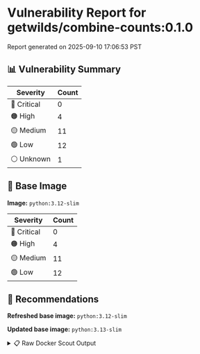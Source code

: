 # Vulnerability Report for getwilds/combine-counts:0.1.0

Report generated on 2025-09-10 17:06:53 PST

## 📊 Vulnerability Summary

| Severity | Count |
|----------|-------|
| 🔴 Critical | 0 |
| 🟠 High | 4 |
| 🟡 Medium | 11 |
| 🟢 Low | 12 |
| ⚪ Unknown | 1 |

## 🐳 Base Image

**Image:** `python:3.12-slim`

| Severity | Count |
|----------|-------|
| 🔴 Critical | 0 |
| 🟠 High | 4 |
| 🟡 Medium | 11 |
| 🟢 Low | 12 |

## 🔄 Recommendations

**Refreshed base image:** `python:3.12-slim`

**Updated base image:** `python:3.13-slim`

<details>
<summary>📋 Raw Docker Scout Output</summary>

```text
Target               │  getwilds/combine-counts:0.1.0  │    0C     4H    11M    12L     1?   
    digest             │  c3e071a4da5b                           │                                     
  Base image           │  python:3.12-slim                       │    0C     4H    11M    12L     1?   
  Refreshed base image │  python:3.12-slim                       │    0C     0H     1M    20L          
                       │                                         │           -4    -10     +8     -1   
  Updated base image   │  python:3.13-slim                       │    0C     0H     1M    20L          
                       │                                         │           -4    -10     +8     -1   

What's next:
    View vulnerabilities → docker scout cves getwilds/combine-counts:0.1.0
    View base image update recommendations → docker scout recommendations getwilds/combine-counts:0.1.0
    Include policy results in your quickview by supplying an organization → docker scout quickview getwilds/combine-counts:0.1.0 --org <organization>
```
</details>
